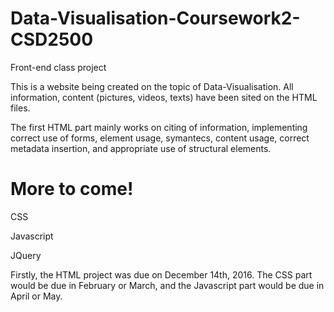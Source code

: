 # Data-Visualisation-Coursework2-CSD2500
Front-end class project

This is a website being created on the topic of Data-Visualisation. All information, content (pictures, videos, texts) have been sited on the HTML files. 

The first HTML part mainly works on citing of information, implementing correct use of forms, element usage, symantecs, content usage, correct metadata insertion, and appropriate use of structural elements. 

# More to come!

CSS

Javascript

JQuery

Firstly, the HTML project was due on December 14th, 2016. The CSS part would be due in February or March, and the Javascript part would be due in April or May. 
